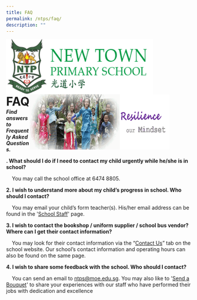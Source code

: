 ```yaml
---
title: FAQ
permalink: /ntps/faq/
description: ""
---
```

<img align="left" style="width:400px;height:150px;margin-left:0px;" src="/images/logosub.png">

<img align="right" style="width:380px;height:150px;margin-right:60px;" src="/images/Header%20GIF.gif">
<br><br><br><br><br><br>

**<font size="6">FAQ</font>**
_**Find answers to Frequently Asked Questions.**_

**. What should I do if I need to contact my child urgently while he/she is in school?** 

    You may call the school office at 6474 8805.

  

  

  

**2\. I wish to understand more about my child’s progress in school. Who should I contact?**

    You may email your child’s form teacher(s). His/her email address can be found in the '[School Staff](https://newtownpri.moe.edu.sg/about-us/school-staff)' page.

  

  

  

**3\. I wish to contact the bookshop / uniform supplier / school bus vendor? Where can I get their contact information?**

    You may look for their contact information via the “[Contact Us](https://newtownpri.moe.edu.sg/contact-us)” tab on the school website. Our school’s contact information and operating hours can also be found on the same page.

  

  

  

**4\. I wish to share some feedback with the school. Who should I contact?**

    You can send an email to [ntps@moe.edu.sg](mailto:ntps@moe.edu.sg). You may also like to '[Send a Bouquet](https://newtownpri.moe.edu.sg/accolades/bouquets/send-a-bouquet)' to share your experiences with our staff who have performed their jobs with dedication and excellence